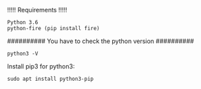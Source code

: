 !!!!! Requirements !!!!!

    Python 3.6
    python-fire (pip install fire)


########## You have to check the python version  ##########

    python3 -V


Install pip3 for python3: 

    sudo apt install python3-pip
